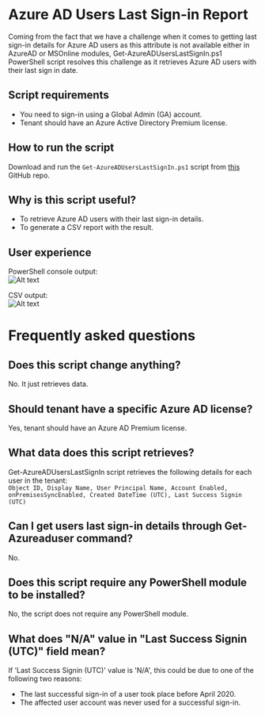 # Azure AD Users Last Sign-in Report
Coming from the fact that we have a challenge when it comes to getting last sign-in details for Azure AD users as this attribute is not available either in AzureAD or MSOnline modules, Get-AzureADUsersLastSignIn.ps1 PowerShell script resolves this challenge as it retrieves Azure AD users with their last sign in date.

## Script requirements
- You need to sign-in using a Global Admin (GA) account.
- Tenant should have an Azure Active Directory Premium license.

## How to run the script
Download and run the `Get-AzureADUsersLastSignIn.ps1` script from [this](https://github.com/mzmaili/Get-AzureADUsersLastSignIn) GitHub repo. 

## Why is this script useful?
- To retrieve Azure AD users with their last sign-in details.
- To generate a CSV report with the result.

## User experience
PowerShell console output:  
![Alt text](https://github.com/mzmaili/Get-AzureADUsersLastSignIn/blob/main/media/PS.png "PowerShell Output")  

CSV output:  
![Alt text](https://github.com/mzmaili/Get-AzureADUsersLastSignIn/blob/main/media/CSV.png "CSV Output")  

# Frequently asked questions
## Does this script change anything?
No. It just retrieves data.

## Should tenant have a specific Azure AD license?
Yes, tenant should have an Azure AD Premium license.

## What data does this script retrieves?
Get-AzureADUsersLastSignIn script retrieves the following details for each user in the tenant:  
`Object ID, Display Name, User Principal Name, Account Enabled, onPremisesSyncEnabled, Created DateTime (UTC), Last Success Signin (UTC)`

## Can I get users last sign-in details through Get-Azureaduser command?
No.

## Does this script require any PowerShell module to be installed?
No, the script does not require any PowerShell module.

## What does "N/A" value in "Last Success Signin (UTC)" field mean?
If 'Last Success Signin (UTC)' value is 'N/A', this could be due to one of the following two reasons:
- The last successful sign-in of a user took place before April 2020.
- The affected user account was never used for a successful sign-in.
